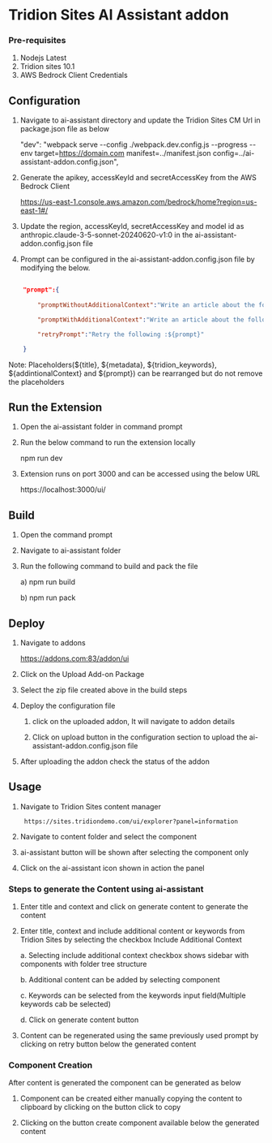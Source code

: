 # Tridion Sites AI Assistant addon


### Pre-requisites


1) Nodejs Latest
2) Tridion sites 10.1
3) AWS Bedrock Client Credentials



## Configuration


1) Navigate to ai-assistant directory and update the Tridion Sites CM Url in package.json file as below

   "dev": "webpack serve --config ./webpack.dev.config.js --progress --env target=https://domain.com manifest=../manifest.json config=../ai-assistant-addon.config.json",
   
2) Generate the apikey, accessKeyId and secretAccessKey from the AWS Bedrock Client

	https://us-east-1.console.aws.amazon.com/bedrock/home?region=us-east-1#/

3) Update the region, accessKeyId, secretAccessKey and model id as anthropic.claude-3-5-sonnet-20240620-v1:0 in the ai-assistant-addon.config.json file

4) Prompt can be configured in the ai-assistant-addon.config.json file by modifying the below.


```json

	"prompt":{
	
		"promptWithoutAdditionalContext":"Write an article about the following title :${title} under the classification :${metadata}",

		"promptWithAdditionalContext":"Write an article about the following title :${title}, metadata :${metadata}, keywords :${tridion\_keywords} and additional context :${additionalContext}",

		"retryPrompt":"Retry the following :${prompt}"

	}

```

Note: Placeholders(${title}, ${metadata}, ${tridion\_keywords}, ${addintionalContext} and ${prompt}) can be rearranged but do not remove the placeholders


## Run the Extension


1) Open the ai-assistant folder in command prompt 
   
2) Run the below command to run the extension locally

	npm run dev

3) Extension runs on port 3000 and can be accessed using the below URL

	https://localhost:3000/ui/


## Build

1) Open the command prompt
   
2) Navigate to ai-assistant folder
   
3) Run the following command to build and pack the file

	a) npm run build

	b) npm run pack



## Deploy 

1) Navigate to addons

	https://addons.com:83/addon/ui

2) Click on the Upload Add-on Package

3) Select the zip file created above in the build steps

4) Deploy the configuration file

	1) click on the uploaded addon, It will navigate to addon details

	2) Click on upload button in the configuration section to upload the ai-assistant-addon.config.json file

5) After uploading the addon check the status of the addon



## Usage


1) Navigate to Tridion Sites content manager

		https://sites.tridiondemo.com/ui/explorer?panel=information

2) Navigate to content folder and select the component

3) ai-assistant button will be shown after selecting the component only

4) Click on the ai-assistant icon shown in action the panel


### Steps to generate the Content using ai-assistant

1) Enter title and context and click on generate content to generate the content

2) Enter title, context and include additional content or keywords from Tridion Sites by selecting the checkbox Include Additional Context

	a. Selecting include additional context checkbox shows sidebar with components with folder tree structure 

	b. Additional content can be added by selecting component

	c. Keywords can be selected from the keywords input field(Multiple keywords cab be selected)
	
	d. Click on generate content button

3) Content can be regenerated using the same previously used prompt by clicking on retry button below the generated content


### Component Creation

After content is generated the component can be generated as below

1) Component can be created either manually copying the content to clipboard by clicking on the button click to copy  

2) Clicking on the button create component available below the generated content































